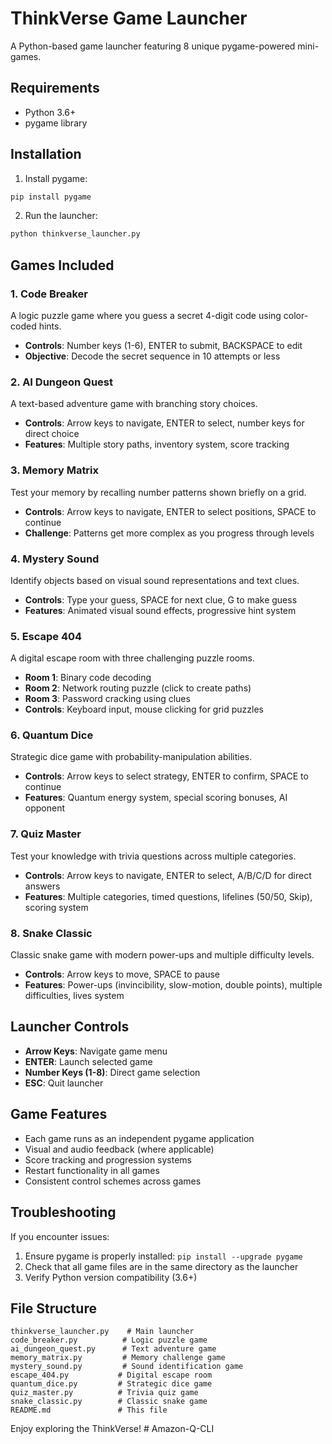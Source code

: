 # ThinkVerse Game Launcher

A Python-based game launcher featuring 8 unique pygame-powered mini-games.

## Requirements

- Python 3.6+
- pygame library

## Installation

1. Install pygame:
```bash
pip install pygame
```

2. Run the launcher:
```bash
python thinkverse_launcher.py
```

## Games Included

### 1. Code Breaker
A logic puzzle game where you guess a secret 4-digit code using color-coded hints.
- **Controls**: Number keys (1-6), ENTER to submit, BACKSPACE to edit
- **Objective**: Decode the secret sequence in 10 attempts or less

### 2. AI Dungeon Quest
A text-based adventure game with branching story choices.
- **Controls**: Arrow keys to navigate, ENTER to select, number keys for direct choice
- **Features**: Multiple story paths, inventory system, score tracking

### 3. Memory Matrix
Test your memory by recalling number patterns shown briefly on a grid.
- **Controls**: Arrow keys to navigate, ENTER to select positions, SPACE to continue
- **Challenge**: Patterns get more complex as you progress through levels

### 4. Mystery Sound
Identify objects based on visual sound representations and text clues.
- **Controls**: Type your guess, SPACE for next clue, G to make guess
- **Features**: Animated visual sound effects, progressive hint system

### 5. Escape 404
A digital escape room with three challenging puzzle rooms.
- **Room 1**: Binary code decoding
- **Room 2**: Network routing puzzle (click to create paths)
- **Room 3**: Password cracking using clues
- **Controls**: Keyboard input, mouse clicking for grid puzzles

### 6. Quantum Dice
Strategic dice game with probability-manipulation abilities.
- **Controls**: Arrow keys to select strategy, ENTER to confirm, SPACE to continue
- **Features**: Quantum energy system, special scoring bonuses, AI opponent

### 7. Quiz Master
Test your knowledge with trivia questions across multiple categories.
- **Controls**: Arrow keys to navigate, ENTER to select, A/B/C/D for direct answers
- **Features**: Multiple categories, timed questions, lifelines (50/50, Skip), scoring system

### 8. Snake Classic
Classic snake game with modern power-ups and multiple difficulty levels.
- **Controls**: Arrow keys to move, SPACE to pause
- **Features**: Power-ups (invincibility, slow-motion, double points), multiple difficulties, lives system

## Launcher Controls

- **Arrow Keys**: Navigate game menu
- **ENTER**: Launch selected game
- **Number Keys (1-8)**: Direct game selection
- **ESC**: Quit launcher

## Game Features

- Each game runs as an independent pygame application
- Visual and audio feedback (where applicable)
- Score tracking and progression systems
- Restart functionality in all games
- Consistent control schemes across games

## Troubleshooting

If you encounter issues:
1. Ensure pygame is properly installed: `pip install --upgrade pygame`
2. Check that all game files are in the same directory as the launcher
3. Verify Python version compatibility (3.6+)

## File Structure

```
thinkverse_launcher.py    # Main launcher
code_breaker.py          # Logic puzzle game
ai_dungeon_quest.py      # Text adventure game
memory_matrix.py         # Memory challenge game
mystery_sound.py         # Sound identification game
escape_404.py           # Digital escape room
quantum_dice.py         # Strategic dice game
quiz_master.py          # Trivia quiz game
snake_classic.py        # Classic snake game
README.md               # This file
```

Enjoy exploring the ThinkVerse!
#   A m a z o n - Q - C L I 
 
 
